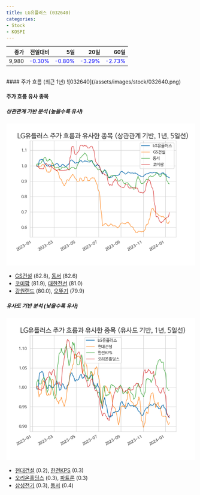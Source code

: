```yaml
---
title: LG유플러스 (032640)
categories:
- Stock
- KOSPI
---
```


|종가|전일대비|5일|20일|60일|
|---:|-------:|--:|---:|---:|
|9,980|<span style="color: blue">-0.30%</span>|<span style="color: blue">-0.80%</span>|<span style="color: blue">-3.29%</span>|<span style="color: blue">-2.73%</span>|

<!-- more -->
<br>
#### 주가 흐름 (최근 1년)
![032640](/assets/images/stock/032640.png)


#### 주가 흐름 유사 종목


##### 상관관계 기반 분석 (높을수록 유사)
![032640](/assets/images/stock/032640_corr.png)
- [GS건설](/006360/) (82.8), [동서](/026960/) (82.6)
- [코미팜](/041960/) (81.9), [대한전선](/001440/) (81.0)
- [강원랜드](/035250/) (80.0), [오뚜기](/007310/) (79.9)


##### 유사도 기반 분석 (낮을수록 유사)	
![032640](/assets/images/stock/032640_sim.png)
- [현대건설](/000720/) (0.2), [한전KPS](/051600/) (0.3)
- [오리온홀딩스](/001800/) (0.3), [파트론](/091700/) (0.3)
- [삼성전기](/009150/) (0.3), [동서](/026960/) (0.4)